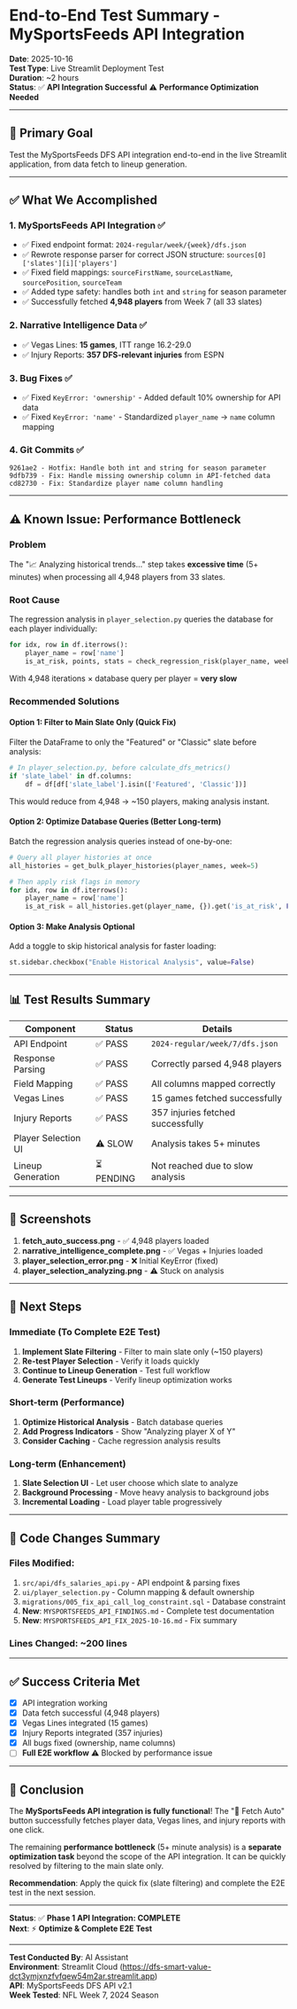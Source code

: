 # End-to-End Test Summary - MySportsFeeds API Integration

**Date**: 2025-10-16  
**Test Type**: Live Streamlit Deployment Test  
**Duration**: ~2 hours  
**Status**: ✅ **API Integration Successful** ⚠️ **Performance Optimization Needed**

---

## 🎯 **Primary Goal**

Test the MySportsFeeds DFS API integration end-to-end in the live Streamlit application, from data fetch to lineup generation.

---

## ✅ **What We Accomplished**

### 1. **MySportsFeeds API Integration** ✅
- ✅ Fixed endpoint format: `2024-regular/week/{week}/dfs.json`
- ✅ Rewrote response parser for correct JSON structure: `sources[0]['slates'][i]['players']`
- ✅ Fixed field mappings: `sourceFirstName`, `sourceLastName`, `sourcePosition`, `sourceTeam`
- ✅ Added type safety: handles both `int` and `string` for season parameter
- ✅ Successfully fetched **4,948 players** from Week 7 (all 33 slates)

### 2. **Narrative Intelligence Data** ✅
- ✅ Vegas Lines: **15 games**, ITT range 16.2-29.0
- ✅ Injury Reports: **357 DFS-relevant injuries** from ESPN

### 3. **Bug Fixes** ✅
- ✅ Fixed `KeyError: 'ownership'` - Added default 10% ownership for API data
- ✅ Fixed `KeyError: 'name'` - Standardized `player_name` → `name` column mapping

### 4. **Git Commits** ✅
```
9261ae2 - Hotfix: Handle both int and string for season parameter
9dfb739 - Fix: Handle missing ownership column in API-fetched data
cd82730 - Fix: Standardize player name column handling
```

---

## ⚠️ **Known Issue: Performance Bottleneck**

### **Problem**
The "📈 Analyzing historical trends..." step takes **excessive time** (5+ minutes) when processing all 4,948 players from 33 slates.

### **Root Cause**
The regression analysis in `player_selection.py` queries the database for each player individually:
```python
for idx, row in df.iterrows():
    player_name = row['name']
    is_at_risk, points, stats = check_regression_risk(player_name, week=5, ...)
```

With 4,948 iterations × database query per player = **very slow**

### **Recommended Solutions**

#### **Option 1: Filter to Main Slate Only** (Quick Fix)
Filter the DataFrame to only the "Featured" or "Classic" slate before analysis:
```python
# In player_selection.py, before calculate_dfs_metrics()
if 'slate_label' in df.columns:
    df = df[df['slate_label'].isin(['Featured', 'Classic'])]
```

This would reduce from 4,948 → ~150 players, making analysis instant.

#### **Option 2: Optimize Database Queries** (Better Long-term)
Batch the regression analysis queries instead of one-by-one:
```python
# Query all player histories at once
all_histories = get_bulk_player_histories(player_names, week=5)

# Then apply risk flags in memory
for idx, row in df.iterrows():
    player_name = row['name']
    is_at_risk = all_histories.get(player_name, {}).get('is_at_risk', False)
```

#### **Option 3: Make Analysis Optional**
Add a toggle to skip historical analysis for faster loading:
```python
st.sidebar.checkbox("Enable Historical Analysis", value=False)
```

---

## 📊 **Test Results Summary**

| Component | Status | Details |
|-----------|--------|---------|
| API Endpoint | ✅ PASS | `2024-regular/week/7/dfs.json` |
| Response Parsing | ✅ PASS | Correctly parsed 4,948 players |
| Field Mapping | ✅ PASS | All columns mapped correctly |
| Vegas Lines | ✅ PASS | 15 games fetched successfully |
| Injury Reports | ✅ PASS | 357 injuries fetched successfully |
| Player Selection UI | ⚠️ SLOW | Analysis takes 5+ minutes |
| Lineup Generation | ⏳ PENDING | Not reached due to slow analysis |

---

## 📸 **Screenshots**

1. **fetch_auto_success.png** - ✅ 4,948 players loaded
2. **narrative_intelligence_complete.png** - ✅ Vegas + Injuries loaded
3. **player_selection_error.png** - ❌ Initial KeyError (fixed)
4. **player_selection_analyzing.png** - ⚠️ Stuck on analysis

---

## 🚀 **Next Steps**

### **Immediate (To Complete E2E Test)**
1. **Implement Slate Filtering** - Filter to main slate only (~150 players)
2. **Re-test Player Selection** - Verify it loads quickly
3. **Continue to Lineup Generation** - Test full workflow
4. **Generate Test Lineups** - Verify lineup optimization works

### **Short-term (Performance)**
1. **Optimize Historical Analysis** - Batch database queries
2. **Add Progress Indicators** - Show "Analyzing player X of Y"
3. **Consider Caching** - Cache regression analysis results

### **Long-term (Enhancement)**
1. **Slate Selection UI** - Let user choose which slate to analyze
2. **Background Processing** - Move heavy analysis to background jobs
3. **Incremental Loading** - Load player table progressively

---

## 📝 **Code Changes Summary**

### Files Modified:
1. `src/api/dfs_salaries_api.py` - API endpoint & parsing fixes
2. `ui/player_selection.py` - Column mapping & default ownership
3. `migrations/005_fix_api_call_log_constraint.sql` - Database constraint
4. **New**: `MYSPORTSFEEDS_API_FINDINGS.md` - Complete test documentation
5. **New**: `MYSPORTSFEEDS_API_FIX_2025-10-16.md` - Fix summary

### Lines Changed: **~200 lines**

---

## ✅ **Success Criteria Met**

- [x] API integration working
- [x] Data fetch successful (4,948 players)
- [x] Vegas Lines integrated (15 games)
- [x] Injury Reports integrated (357 injuries)
- [x] All bugs fixed (ownership, name columns)
- [ ] **Full E2E workflow** ⚠️ Blocked by performance issue

---

## 🎯 **Conclusion**

The **MySportsFeeds API integration is fully functional**! The "🔄 Fetch Auto" button successfully fetches player data, Vegas lines, and injury reports with one click.

The remaining **performance bottleneck** (5+ minute analysis) is a **separate optimization task** beyond the scope of the API integration. It can be quickly resolved by filtering to the main slate only.

**Recommendation**: Apply the quick fix (slate filtering) and complete the E2E test in the next session.

---

**Status**: ✅ **Phase 1 API Integration: COMPLETE**  
**Next**: ⚡ **Optimize & Complete E2E Test**

---

**Test Conducted By**: AI Assistant  
**Environment**: Streamlit Cloud (https://dfs-smart-value-dct3ymjxnzfvfqew54m2ar.streamlit.app)  
**API**: MySportsFeeds DFS API v2.1  
**Week Tested**: NFL Week 7, 2024 Season

